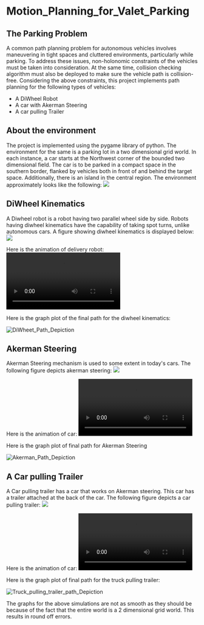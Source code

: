 # Motion_Planning_for_Valet_Parking

## The Parking Problem
A common path planning problem for autonomous vehicles involves maneuvering in tight spaces and cluttered environments, particularly while parking. To address these issues, non-holonomic constraints of the vehicles must be taken into consideration. At the same time, collision checking algorithm must also be deployed to make sure the vehicle path is collision-free. Considering the above constraints, this project implements path planning for the following types of vehicles:
* A DiWheel Robot
* A car with Akerman Steering
* A car pulling Trailer

## About the environment
The project is implemented using the pygame library of python. The environment for the same is a parking lot in a two dimensional grid world. In each instance, a car starts at the Northwest corner of the bounded two dimensional field. The car is to be parked in a compact space in the southern border, flanked by vehicles both in front of and behind the target space. Additionally, there is an island in the central region. The environment approximately looks like the following:
![](Environment.png)

## DiWheel Kinematics
  A Diwheel robot is a robot having two parallel wheel side by side. Robots having diwheel kinematics have the capability of taking spot turns, unlike autonomous cars. A figure showing diwheel kinematics is displayed below:
![](Diwheel.png)

Here is the animation of delivery robot:
![DiWheet_Path_Animation](delivery_bot.webm)

Here is the graph plot of the final path for the diwheel kinematics:

![DiWheet_Path_Depiction](Axle_path_deliverybot.png)


## Akerman Steering

Akerman Steering mechanism is used to some extent in today's cars. The following figure depicts akerman steering:
![](Akerman.png)

Here is the animation of car:
![Car_Path_Animation](car.webm)

Here is the graph plot of final path for Akerman Steering

![Akerman_Path_Depiction](Axle_path_car.png)

## A Car pulling Trailer

A Car pulling trailer has a car that works on Akerman steering. This car has a trailer attached at the back of the car. The following figure depicts a car pulling trailer:
![](Trailer.png)


Here is the animation of car:
![Truck_Path_Animation](truck.webm)

Here is the graph plot of final path for the truck pulling trailer:

![Truck_pulling_trailer_path_Depiction](Axle_path_truck.png)


The graphs for the above simulations are not as smooth as they should be because of the fact that the entire world is a 2 dimensional grid world. This results in round off errors.

